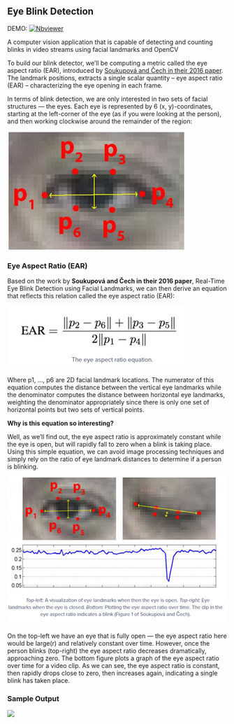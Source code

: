 ## Eye Blink Detection
DEMO: [![Nbviewer](https://github.com/jupyter/design/blob/main/logos/Badges/nbviewer_badge.svg)](https://nbviewer.jupyter.org/github/shejz/Eye-blink-detection/blob/main/blink_detection.ipynb)

A computer vision application that is capable of detecting and counting blinks in video streams using facial landmarks and OpenCV

To build our blink detector, we’ll be computing a metric called the eye aspect ratio (EAR), introduced by [Soukupová and Čech in their 2016 paper](http://vision.fe.uni-lj.si/cvww2016/proceedings/papers/05.pdf). The landmark positions, extracts a single scalar quantity – eye aspect ratio (EAR) – characterizing the eye opening in
each frame.

In terms of blink detection, we are only interested in two sets of facial structures — the eyes. Each eye is represented by 6 (x, y)-coordinates, starting at the left-corner of the eye (as if you were looking at the person), and then working clockwise around the remainder of the region:

![](https://github.com/shejz/Eye-blink-detection/blob/main/images/eye_landmarks.jpg)

### Eye Aspect Ratio (EAR) 

Based on the work by **Soukupová and Čech in their 2016 paper**, Real-Time Eye Blink Detection using Facial Landmarks, we can then derive an equation that reflects this relation called the eye aspect ratio (EAR):

![](https://github.com/shejz/Eye-blink-detection/blob/main/images/EAR%20equation.jpg)

Where p1, …, p6 are 2D facial landmark locations. The numerator of this equation computes the distance between the vertical eye landmarks while the denominator computes the distance between horizontal eye landmarks, weighting the denominator appropriately since there is only one set of horizontal points but two sets of vertical points.

**Why is this equation so interesting?**

Well, as we’ll find out, the eye aspect ratio is approximately constant while the eye is open, but will rapidly fall to zero when a blink is taking place. Using this simple equation, we can avoid image processing techniques and simply rely on the ratio of eye landmark distances to determine if a person is blinking.

![](https://github.com/shejz/Eye-blink-detection/blob/main/images/EAR%20Eye%20Landmarks.jpg)

On the top-left we have an eye that is fully open — the eye aspect ratio here would be large(r) and relatively constant over time. However, once the person blinks (top-right) the eye aspect ratio decreases dramatically, approaching zero. The bottom figure plots a graph of the eye aspect ratio over time for a video clip. As we can see, the eye aspect ratio is constant, then rapidly drops close to zero, then increases again, indicating a single blink has taken place.

### Sample Output

![](https://github.com/shejz/Eye-blink-detection/blob/main/eye_blink.gif)
